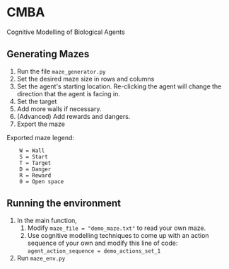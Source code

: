 # CMBA

Cognitive Modelling of Biological Agents

## Generating Mazes

1. Run the file `maze_generator.py`
2. Set the desired maze size in rows and columns
3. Set the agent's starting location. Re-clicking the agent will change the direction that the agent is facing in.
4. Set the target
5. Add more walls if necessary.
6. (Advanced) Add rewards and dangers.
7. Export the maze

Exported maze legend:

```
    W = Wall
    S = Start
    T = Target
    D = Danger
    R = Reward
    0 = Open space
```

## Running the environment

1. In the main function,
   1. Modify `maze_file = "demo_maze.txt"` to read your own maze.
   2. Use cognitive modelling techniques to come up with an action sequence of your own and modify this line of code: `agent_action_sequence = demo_actions_set_1`
2. Run `maze_env.py`
